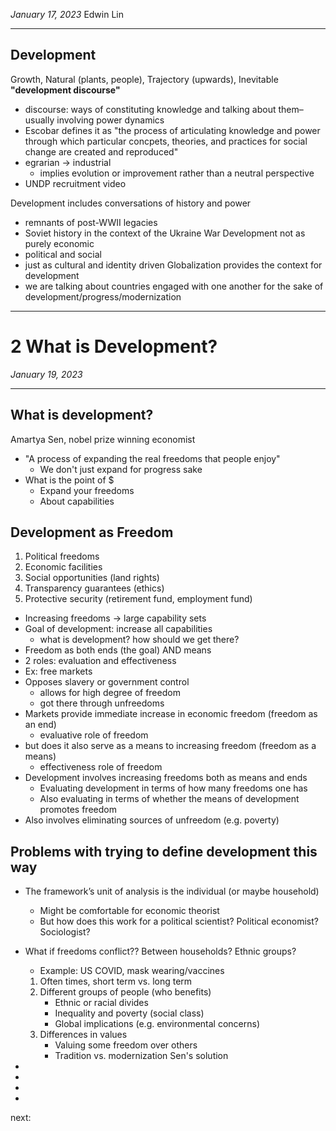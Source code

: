 *January 17, 2023*
Edwin Lin

---

## Development
Growth, Natural (plants, people), Trajectory (upwards), Inevitable
**"development discourse"**
- discourse: ways of constituting knowledge and talking about them–usually involving power dynamics
- Escobar defines it as "the process of articulating knowledge and power through which particular concpets, theories, and practices for social change are created and reproduced"
- egrarian -> industrial
	- implies evolution or improvement rather than a neutral perspective
- UNDP recruitment video

Development includes conversations of history and power
- remnants of post-WWII legacies
- Soviet history in the context of the Ukraine War
Development not as purely economic
- political and social
- just as cultural and identity driven
Globalization provides the context for development
- we are talking about countries engaged with one another for the sake of development/progress/modernization

---

# 2 What is Development?

*January 19, 2023*

---

## What is development?
Amartya Sen, nobel prize winning economist
- "A process of expanding the real freedoms that people enjoy"
	- We don't just expand for progress sake
- What is the point of $
	- Expand your freedoms
	- About capabilities

## Development as Freedom
1. Political freedoms  
2. Economic facilities  
3. Social opportunities (land rights)
4. Transparency guarantees (ethics)
5. Protective security (retirement fund, employment fund)

- Increasing freedoms -> large capability sets
- Goal of development: increase all capabilities
	- what is development? how should we get there?
- Freedom as both ends (the goal) AND means
- 2 roles: evaluation and effectiveness
- Ex: free markets
- Opposes slavery or government control
	- allows for high degree of freedom
	- got there through unfreedoms
- Markets provide immediate increase in economic freedom (freedom as an end)
	- evaluative role of freedom
- but does it also serve as a means to increasing freedom (freedom as a means)
	- effectiveness role of freedom
- Development involves increasing freedoms both as means and ends
	- Evaluating development in terms of how many freedoms one has
	- Also evaluating in terms of whether the means of development promotes freedom
- Also involves eliminating sources of unfreedom (e.g. poverty)

## Problems with trying to define development this way
- The framework’s unit of analysis is the individual (or maybe household)
	- Might be comfortable for economic theorist
	- But how does this work for a political scientist? Political economist? Sociologist? 
- What if freedoms conflict?? Between households? Ethnic groups?
	- Example: US COVID, mask wearing/vaccines
	1. Often times, short term vs. long term
	2. Different groups of people (who benefits)
		- Ethnic or racial divides
		- Inequality and poverty (social class)
		- Global implications (e.g. environmental concerns)
	3. Differences in values
		- Valuing some freedom over others
		- Tradition vs. modernization
Sen's solution
- 
- 




- 
- 




next:

